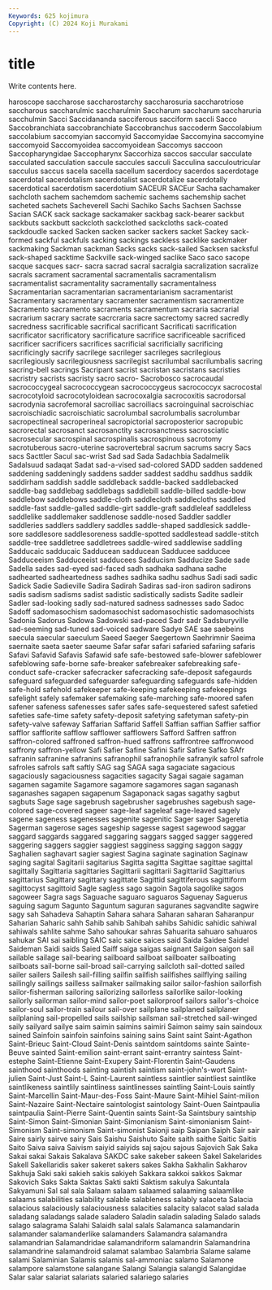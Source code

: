 ```yaml
---
Keywords: 625 kojimura
Copyright: (C) 2024 Koji Murakami
---
```


# title

Write contents here.



haroscope
saccharose saccharostarchy saccharosuria saccharotriose saccharous saccharulmic saccharulmin Saccharum saccharum saccharuria
sacchulmin Sacci Saccidananda sacciferous sacciform saccli Sacco Saccobranchiata saccobranchiate Saccobranchus
saccoderm Saccolabium saccolabium saccomyian saccomyid Saccomyidae Saccomyina saccomyine saccomyoid Saccomyoidea
saccomyoidean Saccomys saccoon Saccopharyngidae Saccopharynx Saccorhiza saccos saccular sacculate sacculated
sacculation saccule saccules sacculi Sacculina sacculoutricular sacculus saccus sacela sacella
sacellum sacerdocy sacerdos sacerdotage sacerdotal sacerdotalism sacerdotalist sacerdotalize sacerdotally sacerdotical
sacerdotism sacerdotium SACEUR SACEur Sacha sachamaker sachcloth sachem sachemdom sachemic
sachems sachemship sachet sacheted sachets Sacheverell Sachi Sachiko Sachs Sachsen
Sachsse Sacian SACK sack sackage sackamaker sackbag sack-bearer sackbut sackbuts
sackbutt sackcloth sackclothed sackcloths sack-coated sackdoudle sacked Sacken sacken sacker
sackers sacket Sackey sack-formed sackful sackfuls sacking sackings sackless sacklike
sackmaker sackmaking Sackman sackman Sacks sacks sack-sailed Sacksen sacksful sack-shaped
sacktime Sackville sack-winged saclike Saco saco sacope sacque sacques sacr-
sacra sacrad sacral sacralgia sacralization sacralize sacrals sacrament sacramental sacramentalis
sacramentalism sacramentalist sacramentality sacramentally sacramentalness Sacramentarian sacramentarian sacramentarianism sacramentarist Sacramentary
sacramentary sacramenter sacramentism sacramentize Sacramento sacramento sacraments sacramentum sacraria sacrarial
sacrarium sacrary sacrate sacrcraria sacre sacrectomy sacred sacredly sacredness sacrificable
sacrifical sacrificant Sacrificati sacrification sacrificator sacrificatory sacrificature sacrifice sacrificeable sacrificed
sacrificer sacrificers sacrifices sacrificial sacrificially sacrificing sacrificingly sacrify sacrilege sacrileger
sacrileges sacrilegious sacrilegiously sacrilegiousness sacrilegist sacrilumbal sacrilumbalis sacring sacring-bell sacrings
Sacripant sacrist sacristan sacristans sacristies sacristry sacrists sacristy sacro sacro-
Sacrobosco sacrocaudal sacrococcygeal sacrococcygean sacrococcygeus sacrococcyx sacrocostal sacrocotyloid sacrocotyloidean sacrocoxalgia
sacrocoxitis sacrodorsal sacrodynia sacrofemoral sacroiliac sacroiliacs sacroinguinal sacroischiac sacroischiadic sacroischiatic
sacrolumbal sacrolumbalis sacrolumbar sacropectineal sacroperineal sacropictorial sacroposterior sacropubic sacrorectal sacrosanct
sacrosanctity sacrosanctness sacrosciatic sacrosecular sacrospinal sacrospinalis sacrospinous sacrotomy sacrotuberous sacro-uterine
sacrovertebral sacrum sacrums sacry Sacs sacs Sacttler Sacul sac-wrist Sad
sad Sada Sadachbia Sadalmelik Sadalsuud sadaqat Sadat sad-a-vised sad-colored SADD
sadden saddened saddening saddeningly saddens sadder saddest saddhu saddhus saddik
saddirham saddish saddle saddleback saddle-backed saddlebacked saddle-bag saddlebag saddlebags saddlebill
saddle-billed saddle-bow saddlebow saddlebows saddle-cloth saddlecloth saddlecloths saddled saddle-fast saddle-galled
saddle-girt saddle-graft saddleleaf saddleless saddlelike saddlemaker saddlenose saddle-nosed Saddler saddler
saddleries saddlers saddlery saddles saddle-shaped saddlesick saddle-sore saddlesore saddlesoreness saddle-spotted
saddlestead saddle-stitch saddle-tree saddletree saddletrees saddle-wired saddlewise saddling Sadducaic sadducaic
Sadducean sadducean Sadducee sadducee Sadduceeism Sadduceeist sadducees Sadducism Sadducize Sade
sade Sadella sades sad-eyed sad-faced sadh sadhaka sadhana sadhe sadhearted
sadheartedness sadhes sadhika sadhu sadhus Sadi sadi sadic Sadick Sadie
Sadieville Sadira Sadirah Sadiras sad-iron sadiron sadirons sadis sadism sadisms
sadist sadistic sadistically sadists Sadite sadleir Sadler sad-looking sadly sad-natured
sadness sadnesses sado Sadoc Sadoff sadomasochism sadomasochist sadomasochistic sadomasochists Sadonia
Sadorus Sadowa Sadowski sad-paced Sadr sadr Sadsburyville sad-seeming sad-tuned sad-voiced
sadware Sadye SAE sae saebeins saecula saecular saeculum Saeed Saeger
Saegertown Saehrimnir Saeima saernaite saeta saeter saeume Safar safar safari
safaried safariing safaris Safavi Safavid Safavis Safawid safe safe-bestowed safe-blower
safeblower safeblowing safe-borne safe-breaker safebreaker safebreaking safe-conduct safe-cracker safecracker safecracking
safe-deposit safegaurds safeguard safeguarded safeguarder safeguarding safeguards safe-hidden safe-hold safehold
safekeeper safe-keeping safekeeping safekeepings safelight safely safemaker safemaking safe-marching safe-moored
safen safener safeness safenesses safer safes safe-sequestered safest safetied safeties
safe-time safety safety-deposit safetying safetyman safety-pin safety-valve safeway Saffarian Saffarid
Saffell Saffian saffian Saffier saffior safflor safflorite safflow safflower safflowers
Safford Saffren saffron saffron-colored saffroned saffron-hued saffrons saffrontree saffronwood saffrony
saffron-yellow Safi Safier Safine Safini Safir Safire Safko SAfr safranin
safranine safranins safranophil safranophile safranyik safrol safrole safroles safrols saft
saftly SAG sag SAGA saga sagaciate sagacious sagaciously sagaciousness sagacities
sagacity Sagai sagaie sagaman sagamen sagamite Sagamore sagamore sagamores sagan
saganash saganashes sagapen sagapenum Sagaponack sagas sagathy sagbut sagbuts Sage
sage sagebrush sagebrusher sagebrushes sagebush sage-colored sage-covered sageer sage-leaf sageleaf
sage-leaved sagely sagene sageness sagenesses sagenite sagenitic Sager sager Sageretia
Sagerman sagerose sages sageship sagesse sagest sagewood saggar saggard saggards
saggared saggaring saggars sagged sagger saggered saggering saggers saggier saggiest
sagginess sagging saggon saggy Saghalien saghavart sagier sagiest Sagina saginate
sagination Saginaw saging sagital Sagitarii sagitarius Sagitta sagitta Sagittae sagittae
sagittal sagittally Sagittaria sagittaries Sagittarii sagittarii Sagittariid Sagittarius sagittarius Sagittary
sagittary sagittate Sagittid sagittiferous sagittiform sagittocyst sagittoid Sagle sagless sago
sagoin Sagola sagolike sagos sagoweer Sagra sags Saguache saguaro saguaros
Saguenay Saguerus saguing sagum Sagunto Saguntum saguran saguranes sagvandite sagwire
sagy sah Sahadeva Sahaptin Sahara sahara Saharan saharan Saharanpur Saharian
Saharic sahh Sahib sahib Sahibah sahibs Sahidic sahidic sahiwal sahiwals
sahlite sahme Saho sahoukar sahras Sahuarita sahuaro sahuaros sahukar SAI
sai saibling SAIC saic saice saices said Saida Saidee Saidel
Saideman Saidi saids Saied Saiff saiga saigas saignant Saigon saigon
sail sailable sailage sail-bearing sailboard sailboat sailboater sailboating sailboats sail-borne
sail-broad sail-carrying sailcloth sail-dotted sailed sailer sailers Sailesh sail-filling sailfin
sailfish sailfishes sailflying sailing sailingly sailings sailless sailmaker sailmaking sailor
sailor-fashion sailorfish sailor-fisherman sailoring sailorizing sailorless sailorlike sailor-looking sailorly sailorman
sailor-mind sailor-poet sailorproof sailors sailor's-choice sailor-soul sailor-train sailour sail-over sailplane
sailplaned sailplaner sailplaning sail-propelled sails sailship sailsman sail-stretched sail-winged saily
sailyard sailye saim saimin saimins saimiri Saimon saimy sain saindoux
sained Sainfoin sainfoin sainfoins saining sains Saint saint Saint-Agathon Saint-Brieuc
Saint-Cloud Saint-Denis saintdom saintdoms sainte Sainte-Beuve sainted Saint-emilion saint-errant saint-errantry
saintess Saint-estephe Saint-Etienne Saint-Exupery Saint-Florentin Saint-Gaudens sainthood sainthoods sainting saintish
saintism saint-john's-wort Saint-julien Saint-Just Saint-L Saint-Laurent saintless saintlier saintliest saintlike
saintlikeness saintlily saintliness saintlinesses saintling Saint-Louis saintly Saint-Marcellin Saint-Maur-des-Foss Saint-Maure
Saint-Mihiel Saint-milion Saint-Nazaire Saint-Nectaire saintologist saintology Saint-Ouen Saintpaulia saintpaulia Saint-Pierre
Saint-Quentin saints Saint-Sa Saintsbury saintship Saint-Simon Saint-Simonian Saint-Simonianism Saint-simonianism Saint-Simonism
Saint-simonism Saint-simonist Saionji saip Saipan Saiph Sair sair Saire sairly
sairve sairy Sais Saishu Saishuto Saite saith saithe Saitic Saitis
Saito Saiva saiva Saivism saiyid saiyids saj sajou sajous Sajovich
Sak Saka Sakai sakai Sakais Sakalava SAKDC sake sakeber sakeen
Sakel Sakelarides Sakell Sakellaridis saker sakeret sakers sakes Sakha Sakhalin
Sakharov Sakhuja Saki saki sakieh sakis sakiyeh Sakkara sakkoi sakkos
Sakmar Sakovich Saks Sakta Saktas Sakti sakti Saktism sakulya Sakuntala
Sakyamuni Sal sal sala Salaam salaam salaamed salaaming salaamlike salaams
salabilities salability salable salableness salably salaceta Salacia salacious salaciously salaciousness
salacities salacity salacot salad salada saladang saladangs salade saladero Saladin
saladin salading Salado salads salago salagrama Salahi Salaidh salal salals
Salamanca salamandarin salamander salamanderlike salamanders Salamandra salamandra salamandrian Salamandridae salamandriform
salamandrin Salamandrina salamandrine salamandroid salamat salambao Salambria Salame salame salami
Salaminian Salamis salamis sal-ammoniac salamo Salamone salampore salamstone salangane Salangi
Salangia salangid Salangidae Salar salar salariat salariats salaried salariego salaries
